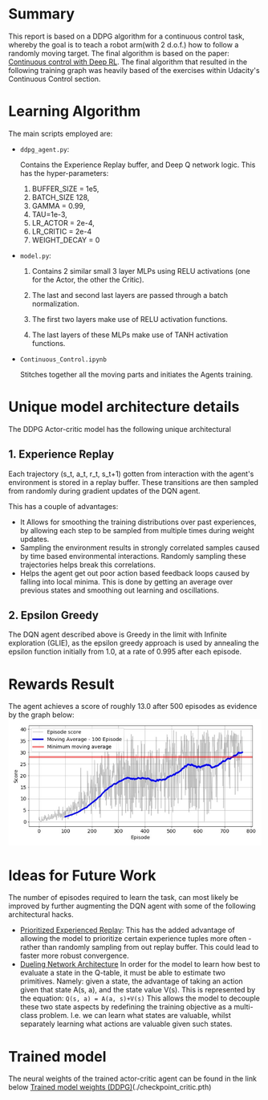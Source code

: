 # Summary
This report is based on a DDPG algorithm for a continuous control task, whereby the goal is to teach a robot arm(with 2 d.o.f.) how to 
follow a randomly moving target. The final algorithm is based on the paper: [Continuous control with Deep RL](https://arxiv.org/pdf/1509.02971.pdf). The final algorithm that resulted in the following training graph was heavily based of the exercises within Udacity's Continuous Control section.

# Learning Algorithm
The main scripts employed are:
* ```ddpg_agent.py```:

    Contains the Experience Replay buffer, and Deep Q network logic. This has the hyper-parameters:
    1. BUFFER_SIZE = 1e5,
    2. BATCH_SIZE 128,
    3. GAMMA = 0.99,
    4. TAU=1e-3,
    5. LR_ACTOR = 2e-4,
    6. LR_CRITIC = 2e-4
    7. WEIGHT_DECAY = 0

* ```model.py```:

    1. Contains 2 similar small 3 layer MLPs using RELU activations (one for the Actor, the other the Critic).

    2. The last and second last layers are passed through a batch normalization.
    
    3. The first two layers make use of RELU activation functions.
    
    4. The last layers of these MLPs make use of TANH activation functions.

* ```Continuous_Control.ipynb```

    Stitches together all the moving parts and initiates the Agents training.

# Unique model architecture details
The DDPG Actor-critic model has the following unique architectural
## 1. Experience Replay
Each trajectory (s_t, a_t, r_t, s_t+1) gotten from interaction with the agent's environment is stored in a replay buffer. 
These transitions are then sampled from randomly during gradient updates of the DQN agent. 

This has a couple of advantages:
*   It Allows for smoothing the training distributions over past experiences, 
    by allowing each step to be sampled from multiple times
    during weight updates.
*   Sampling the environment results in strongly correlated samples caused by 
    time based environmental interactions. Randomly sampling these trajectories
    helps break this correlations.
*   Helps the agent get out poor action based feedback loops caused by falling into local minima. 
    This is done by getting an average over previous states and smoothing out learning and oscillations.

## 2. Epsilon Greedy
The DQN agent described above is Greedy in the limit with Infinite exploration (GLIE), as the epsilon greedy approach is used by annealing the epsilon function initially from 1.0, at a rate of 0.995 after each episode.

# Rewards Result
The agent achieves a score of roughly 13.0 after 500 episodes as evidence by the graph below:
![Reward Plots](./score_graphs.jpg)
# Ideas for Future Work
The number of episodes required to learn the task, can most likely be improved by further augmenting the 
DQN agent with some of the following architectural hacks.
- [Prioritized Experienced Replay](https://arxiv.org/abs/1511.05952):
This has the added advantage of allowing the model to prioritize certain experience tuples more often - rather than randomly sampling from out replay buffer. This could lead to faster more robust convergence.
- [Dueling Network Architecture](https://arxiv.org/pdf/1511.06581.pdf)
In order for the model to learn how best to evaluate a state in the Q-table, it must be able to estimate two primitives. Namely: given a state, the advantage of taking an action given that state A(s, a), and the state value V(s). This is represented by the equation:
```Q(s, a) = A(a, s)+V(s)``` This allows the model to decouple these two state aspects by redefining the training objective as a multi-class problem. I.e. we can learn what states are valuable, whilst separately learning what actions are valuable given such states.

# Trained model
The neural weights of the trained actor-critic agent can be found in the link below
[Trained model weights (DDPG)](./checkpoint_actor.pth)(./checkpoint_critic.pth)

